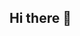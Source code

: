 ## Hi there 👋

<!--
**amanda-jarvis/amanda-jarvis** is a ✨ _special_ ✨ repository because its `README.md` (this file) appears on your GitHub profile.

Here are some ideas to get you started:

- 🔭 I currently work at Vanguard.
- 🌱 I’m currently pursuing a master's in library and information science.
- 😄 Pronouns: she/her
- ⚡ Fun fact: I'm a Peloton enthusiast and have taken classes at their studio! 
-->
